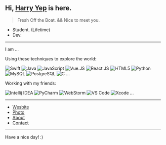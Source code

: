 <head>
  <link rel="stylesheet" href="https://cdn.jsdelivr.net/npm/@fortawesome/fontawesome-free/css/all.min.css">
</head>


## Hi, [Harry Yep](https://harryyep.com) is here.

> Fresh Off the Boat. && Nice to meet you.

- Student. (Lifetime)
- Dev.

---

I am ...

Using these techniques to explore the world:

![Swift](https://img.shields.io/badge/-Swift-ec4736?&style=flat-square&logo=Swift&logoColor=white)
![Java](https://img.shields.io/badge/-Java-007396?style=flat-square&logo=Java&logoColor=white)
![JavaScript](https://img.shields.io/badge/-JavaScript-black?style=flat-square&logo=JavaScript&logoColor=default)
![Vue.JS](https://img.shields.io/badge/-Vue.js-35495c?&style=flat-square&logo=vue.js&logoColor=default)
![React.JS](https://img.shields.io/badge/-React.js-35495c?&style=flat-square&logo=React&logoColor=default)
![HTML5](https://img.shields.io/badge/-HTML5-E34F26?style=flat-square&logo=HTML5&logoColor=white)
![Python](https://img.shields.io/badge/-Python-375A81?style=flat-square&logo=Python&logoColor=default)
![MySQL](https://img.shields.io/badge/-MySQL-4479A1?style=flat-square&logo=MySQL&logoColor=white)
![PostgreSQL](https://img.shields.io/badge/-PostgreSQL-29597F?style=flat-square&logo=PostgreSQL&logoColor=default)
![C](https://img.shields.io/badge/-C-29597F?style=flat-square&logo=C&logoColor=default)
...

Working with my friends:

![Intellij IDEA](https://img.shields.io/badge/-Intellij%20IDEA-red?style=flat-square&logo=Intellij%20Idea&logoColor=default)
![PyCharm](https://img.shields.io/badge/-PyCharm-375A81?style=flat-square&logo=PyCharm&logoColor=default)
![WebStorm](https://img.shields.io/badge/-WebStorm-51A5DD?style=flat-square&logo=Webstorm&logoColor=default)
![VS Code](https://img.shields.io/badge/-VS%20Code-007ACC?style=flat-square&logo=Visual%20Studio%20Code&logoColor=white)
![Xcode](https://img.shields.io/badge/-Xcode-1575F9?style=flat-square&logo=Xcode&logoColor=white)
...

---

- [Wesbite](https://www.harrly.com)
- [Photo](https://photo.harrly.com)
- [About](https://www.harrly.com/about)
- [Contact](mailto:hi@harrly.com)

---

Have a nice day! :)
